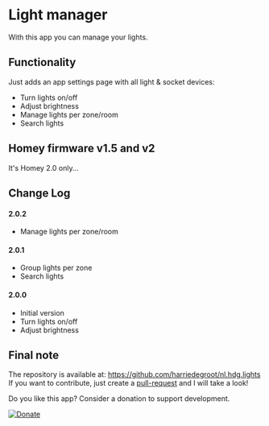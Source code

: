 # Light manager

With this app you can manage your lights.

## Functionality

Just adds an app settings page with all light & socket devices:
- Turn lights on/off
- Adjust brightness
- Manage lights per zone/room
- Search lights

## Homey firmware v1.5 and v2

It's Homey 2.0 only...

## Change Log  

#### 2.0.2
- Manage lights per zone/room

#### 2.0.1
- Group lights per zone
- Search lights

#### 2.0.0
- Initial version
- Turn lights on/off
- Adjust brightness


## Final note ##
The repository is available at: https://github.com/harriedegroot/nl.hdg.lights  
If you want to contribute, just create a [pull-request](https://help.github.com/articles/about-pull-requests/) and I will take a look!

Do you like this app? Consider a donation to support development.
 
[![Donate][pp-donate-image]][pp-donate-link]

[pp-donate-link]: https://www.paypal.com/cgi-bin/webscr?cmd=_donations&business=harriedegroot%40gmail%2ecom&lc=NL&item_name=Harrie%20de%20Groot&item_number=Homey%20Lights%20manager&currency_code=EUR&bn=PP%2dDonationsBF%3abtn_donateCC_LG%2egif%3aNonHosted
[pp-donate-image]: https://img.shields.io/badge/Donate-PayPal-green.svg
